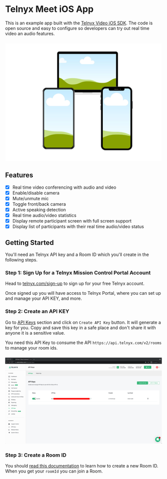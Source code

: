 # Telnyx Meet iOS App
This is an example app built with the [Telnyx Video iOS SDK](https://github.com/team-telnyx/telnyx-video-ios). The code is open source and easy to configure so developers can try out real time video an audio features.

### ![create api key](screenshots/multiple-devices-running-app.png)

## Features
- [x] Real time video conferencing with audio and video
- [x] Enable/disable camera
- [x] Mute/unmute mic
- [x] Toggle front/back camera
- [x] Active speaking detection
- [x] Real time audio/video statistics
- [x] Display remote participant screen with full screen support
- [x] Display list of participants with their real time audio/video status

## Getting Started
You'll need an Telnyx API key and a Room ID which you'll create in the following steps.

### Step 1: Sign Up for a Telnyx Mission Control Portal Account

Head to [telnyx.com/sign-up](https://telnyx.com/sign-up) to sign up for your free Telnyx account.

Once signed up you will have access to Telnyx Portal, where you can set up and manage your API KEY, and more.


### Step 2: Create an API KEY

Go to [API Keys](https://portal.telnyx.com/#/app/api-keys) section and click on `Create API Key` button. It will generate a key for you. Copy and save this key in a safe place and don't share it with anyone it is a sensitive value.

You need this API Key to consume the API `https://api.telnyx.com/v2/rooms` to manage your room ids.

### ![create api key](screenshots/api-key.png)

### Step 3: Create a Room ID

You should [read this documentation](https://developers.telnyx.com/docs/api/v2/video/Rooms) to learn how to create a new Room ID. When you get your `roomId` you can join a Room.
